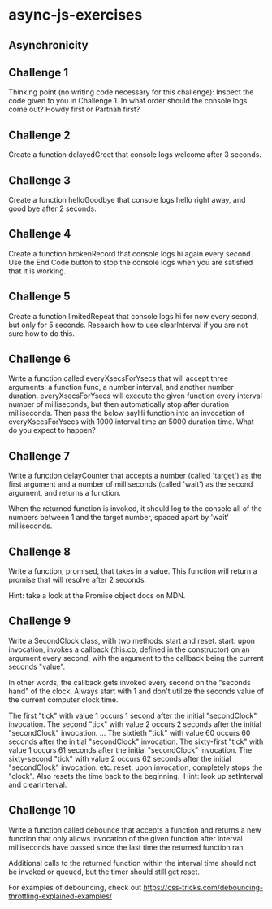 # async-js-exercises

## Asynchronicity


## Challenge 1
Thinking point (no writing code necessary for this challenge): Inspect the code given to you in Challenge 1. In what order should the console logs come out? Howdy first or Partnah first?
## Challenge 2
Create a function delayedGreet that console logs welcome after 3 seconds.
## Challenge 3
Create a function helloGoodbye that console logs hello right away, and good bye after 2 seconds.
## Challenge 4
Create a function brokenRecord that console logs hi again every second. Use the End Code button to stop the console logs when you are satisfied that it is working.
## Challenge 5
Create a function limitedRepeat that console logs hi for now every second, but only for 5 seconds. Research how to use clearInterval if you are not sure how to do this.
## Challenge 6
Write a function called everyXsecsForYsecs that will accept three arguments: a function func, a number interval, and another number duration.
everyXsecsForYsecs will execute the given function every interval number of milliseconds, but then automatically stop after duration milliseconds.
Then pass the below sayHi function into an invocation of everyXsecsForYsecs with 1000 interval time an 5000 duration time.
What do you expect to happen?

## Challenge 7
Write a function delayCounter that accepts a number (called 'target') as the first argument and a number of milliseconds (called 'wait') as the second argument, and returns a function.

When the returned function is invoked, it should log to the console all of the numbers between 1 and the target number, spaced apart by 'wait' milliseconds.

## Challenge 8
Write a function, promised, that takes in a value. This function will return a promise that will resolve after 2 seconds.

Hint: take a look at the Promise object docs on MDN.

## Challenge 9
Write a SecondClock class, with two methods: start and reset.​
start: upon invocation, invokes a callback (this.cb, defined in the constructor) on an argument every second, with the argument to the callback being the current seconds "value".

In other words, the callback gets invoked every second on the "seconds hand" of the clock. Always start with 1 and don't utilize the seconds value of the current computer clock time.

The first "tick" with value 1 occurs 1 second after the initial "secondClock" invocation.
The second "tick" with value 2 occurs 2 seconds after the initial "secondClock" invocation.
...
The sixtieth "tick" with value 60 occurs 60 seconds after the initial "secondClock" invocation.
The sixty-first "tick" with value 1 occurs 61 seconds after the initial "secondClock" invocation.
The sixty-second "tick" with value 2 occurs 62 seconds after the initial "secondClock" invocation.
etc.
reset: upon invocation, completely stops the "clock".
Also resets the time back to the beginning.
​
Hint: look up setInterval and clearInterval.

## Challenge 10
Write a function called debounce that accepts a function and returns a new function that only allows invocation of the given function after interval milliseconds have passed since the last time the returned function ran.

Additional calls to the returned function within the interval time should not be invoked or queued, but the timer should still get reset.

For examples of debouncing, check out https://css-tricks.com/debouncing-throttling-explained-examples/
